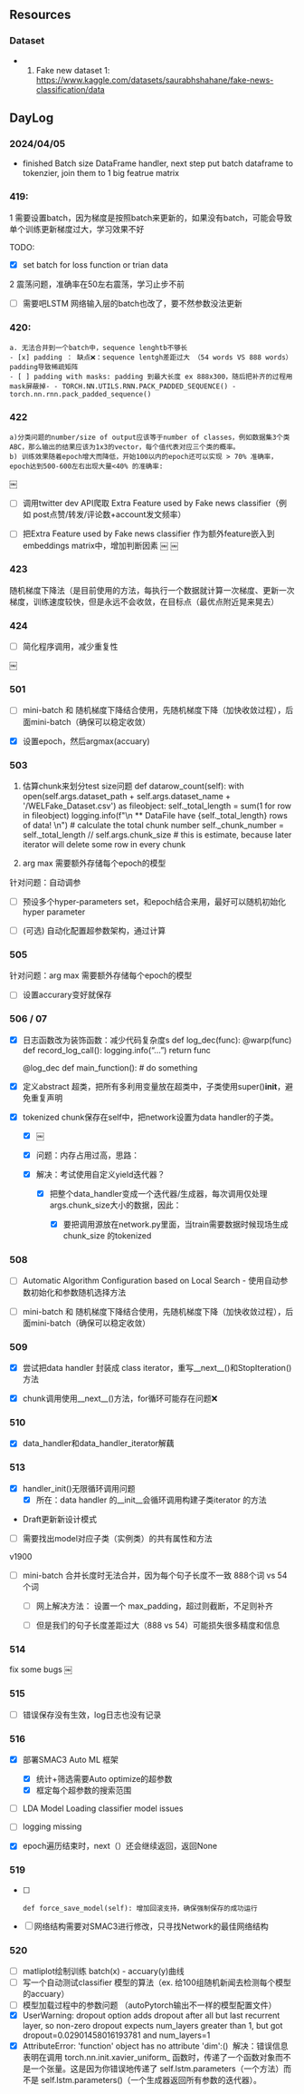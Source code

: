 ## Resources
### Dataset
- 1. Fake new dataset 1: https://www.kaggle.com/datasets/saurabhshahane/fake-news-classification/data

## DayLog
### 2024/04/05
- finished Batch size DataFrame handler, next step put batch dataframe to tokenzier, join them to 1 big featrue matrix


### 419:
1 需要设置batch，因为梯度是按照batch来更新的，如果没有batch，可能会导致单个训练更新梯度过大，学习效果不好

TODO:
- [x] set batch for loss function or trian data 


2 震荡问题，准确率在50左右震荡，学习止步不前
- [ ] 需要吧LSTM 网络输入层的batch也改了，要不然参数没法更新

### 420:
	a. 无法合并到一个batch中，sequence lenghtb不够长
    - [x] padding ： 缺点❌：sequence lentgh差距过大 （54 words VS 888 words）padding导致稀疏矩阵
    - [ ] padding with masks: padding 到最大长度 ex 888x300，随后把补齐的过程用mask屏蔽掉- - TORCH.NN.UTILS.RNN.PACK_PADDED_SEQUENCE() - torch.nn.rnn.pack_padded_sequence()


### 422
	a)分类问题的number/size of output应该等于number of classes，例如数据集3个类ABC，那么输出的结果应该为1x3的vector，每个值代表对应三个类的概率。
	b) 训练效果随着epoch增大而降低，开始100以内的epoch还可以实现 > 70% 准确率，epoch达到500-600左右出现大量<40% 的准确率:
￼
- [ ] 调用twitter dev API爬取 Extra Feature used by Fake news classifier（例如 post点赞/转发/评论数+account发文频率）
- [ ] 把Extra Feature used by Fake news classifier 作为额外feature嵌入到embeddings matrix中，增加判断因素
￼
￼



### 423
随机梯度下降法（是目前使用的方法，每执行一个数据就计算一次梯度、更新一次梯度，训练速度较快，但是永远不会收敛，在目标点（最优点附近晃来晃去）



### 424
- [ ] 简化程序调用，减少重复性


￼

### 501
- [ ] mini-batch 和 随机梯度下降结合使用，先随机梯度下降（加快收敛过程），后面mini-batch（确保可以稳定收敛）
- [x] 设置epoch，然后argmax(accuary)


### 503
1. 估算chunk来划分test size问题
	def datarow_count(self):
        	with open(self.args.dataset_path + self.args.dataset_name + '/WELFake_Dataset.csv') as fileobject:
            	self._total_length = sum(1 for row in fileobject)
        	logging.info(f"\n ** DataFile have {self._total_length} rows of data! \n")
        	# calculate the total chunk number
        	self._chunk_number = self._total_length // self.args.chunk_size # this is estimate, because later iterator will delete some row in every chunk

2. arg max 需要额外存储每个epoch的模型

针对问题：自动调参
- [ ] 预设多个hyper-parameters set，和epoch结合来用，最好可以随机初始化hyper parameter
- [ ] (可选) 自动化配置超参数架构，通过计算



### 505
针对问题：arg max 需要额外存储每个epoch的模型
- [ ] 设置accurary变好就保存



### 506 / 07
- [x] 日志函数改为装饰函数：减少代码复杂度s
	def log_dec(func):
		@warp(func)		
		def record_log_call():
			logging.info(“…”)
			return func
	
	@log_dec
	def main_function():
		# do something

- [x] 定义abstract 超类，把所有多利用变量放在超类中，子类使用super()__init__，避免重复声明
- [x] tokenized chunk保存在self中，把network设置为data handler的子类。
    - [x] ￼
    - [x] 问题：内存占用过高，思路：



    - [x] 解决：考试使用自定义yield迭代器？
        - [x] 把整个data_handler变成一个迭代器/生成器，每次调用仅处理args.chunk_size大小的数据，因此：
            - [x] 要把调用源放在network.py里面，当train需要数据时候现场生成chunk_size 的tokenized


### 508

- [ ] Automatic Algorithm Configuration based on Local Search - 使用自动参数初始化和参数随机选择方法
- [ ] mini-batch 和 随机梯度下降结合使用，先随机梯度下降（加快收敛过程），后面mini-batch（确保可以稳定收敛）


### 509
- [x] 尝试把data handler 封装成 class iterator，重写__next__()和StopIteration()方法
- [x] chunk调用使用__next__()方法，for循环可能存在问题❌


### 510
- [x] data_handler和data_handler_iterator解藕



### 513
- [x] handler_init()无限循环调用问题
    - [x] 所在：data handler 的__init__会循环调用构建子类iterator 的方法
- Draft更新新设计模式


- [ ] 需要找出model对应子类（实例类）的共有属性和方法

v1900
- [ ] mini-batch 合并长度时无法合并，因为每个句子长度不一致 888个词 vs 54个词
    - [ ] 网上解决方法： 设置一个 max_padding，超过则截断，不足则补齐
    - [ ] 但是我们的句子长度差距过大（888 vs 54）可能损失很多精度和信息



### 514
fix some bugs
￼



### 515
- [ ] 错误保存没有生效，log日志也没有记录




### 516
- [x] 部署SMAC3 Auto ML 框架
    - [x] 统计+筛选需要Auto optimize的超参数
    - [x] 框定每个超参数的搜索范围
- [ ] LDA Model Loading classifier model
issues
- [ ] logging missing
- [x] epoch遍历结束时，next（）还会继续返回，返回None




### 519
- [ ]     def force_save_model(self): 增加回滚支持，确保强制保存的成功运行
- [ ] 网络结构需要对SMAC3进行修改，只寻找Network的最佳网络结构



### 520
- [ ] matliplot绘制训练 batch(x) - accuary(y)曲线
- [ ] 写一个自动测试classifier 模型的算法（ex. 给100组随机新闻去检测每个模型的accuary）
- [ ] 模型加载过程中的参数问题 （autoPytorch输出不一样的模型配置文件）
- [x] UserWarning: dropout option adds dropout after all but last recurrent layer, so non-zero dropout expects num_layers greater than 1, but got dropout=0.02901458016193781 and num_layers=1
- [x] AttributeError: 'function' object has no attribute 'dim':()  解决：错误信息表明在调用 torch.nn.init.xavier_uniform_ 函数时，传递了一个函数对象而不是一个张量。这是因为你错误地传递了 self.lstm.parameters（一个方法）而不是 self.lstm.parameters()（一个生成器返回所有参数的迭代器）。
